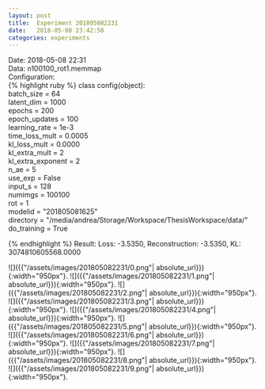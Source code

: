 ```yaml
---
layout: post
title:  Experiment 201805082231
date:   2018-05-08 23:42:50
categories: experiments
---
```

Date: 2018-05-08 22:31  
Data: n100100_rot1.memmap  
Configuration:   
{% highlight ruby %}
class config(object):  
    batch_size = 64  
    latent_dim = 1000  
    epochs = 200  
    epoch_updates = 100  
    learning_rate = 1e-3   
    time_loss_mult = 0.0005   
    kl_loss_mult = 0.0000  
    kl_extra_mult = 2   
    kl_extra_exponent = 2  
    n_ae = 5  
    use_exp = False  
    input_s = 128  
    numimgs = 100100  
    rot = 1  
    modelid = "201805081625"  
    directory = "/media/andrea/Storage/Workspace/ThesisWorkspace/data/"  
    do_training = True  
  
{% endhighlight %}
Result: Loss: -3.5350, Reconstruction: -3.5350, KL: 3074810605568.0000  

![]({{"/assets/images/201805082231/0.png"| absolute_url}}){:width="950px"}.
![]({{"/assets/images/201805082231/1.png"| absolute_url}}){:width="950px"}.
![]({{"/assets/images/201805082231/2.png"| absolute_url}}){:width="950px"}.
![]({{"/assets/images/201805082231/3.png"| absolute_url}}){:width="950px"}.
![]({{"/assets/images/201805082231/4.png"| absolute_url}}){:width="950px"}.
![]({{"/assets/images/201805082231/5.png"| absolute_url}}){:width="950px"}.
![]({{"/assets/images/201805082231/6.png"| absolute_url}}){:width="950px"}.
![]({{"/assets/images/201805082231/7.png"| absolute_url}}){:width="950px"}.
![]({{"/assets/images/201805082231/8.png"| absolute_url}}){:width="950px"}.
![]({{"/assets/images/201805082231/9.png"| absolute_url}}){:width="950px"}.